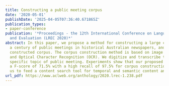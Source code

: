 ```yaml
---
title: Constructing a public meeting corpus
date: '2020-05-01'
publishDate: '2025-04-05T07:36:40.671865Z'
publication_types:
- paper-conference
publication: '*Proceedings - the 12th International Conference on Language Resources
  and Evaluation (LREC 2020)*'
abstract: In this paper, we propose a method for constructing a large corpus about
  a century of public meetings in historical Australian newspapers, and analyze the
  constructed corpus. The corpus construction method is based on image processing
  and Optical Character Recognition (OCR). We digitize and transcribe texts of the
  specific topic of public meeting. Experiments show that our proposed method achieves
  a F-score of 71.5% with a high recall of 97.5% for corpus construction. This allows
  us to feed a content search tool for temporal and semantic content analysis.
url_pdf: https://www.aclweb.org/anthology/2020.lrec-1.238.pdf
---
```

